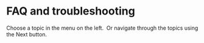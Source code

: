 # FAQ and troubleshooting

Choose a topic in the menu on the left.&nbsp; Or navigate through the topics using the Next button.

